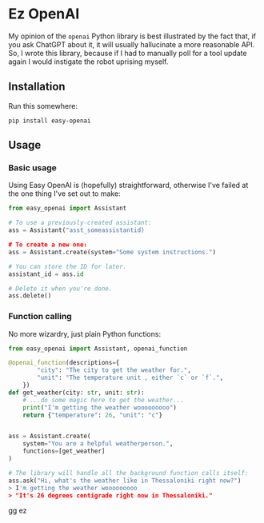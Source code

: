 # Ez OpenAI

My opinion of the `openai` Python library is best illustrated by the fact that, if you
ask ChatGPT about it, it will usually hallucinate a more reasonable API. So, I wrote
this library, because if I had to manually poll for a tool update again I would
instigate the robot uprising myself.

## Installation

Run this somewhere:

```
pip install easy-openai
```


## Usage

### Basic usage

Using Easy OpenAI is (hopefully) straightforward, otherwise I've failed at the one thing
I've set out to make:

```python
from easy_openai import Assistant

# To use a previously-created assistant:
ass = Assistant("asst_someassistantid)

# To create a new one:
ass = Assistant.create(system="Some system instructions.")

# You can store the ID for later.
assistant_id = ass.id

# Delete it when you're done.
ass.delete()
```

### Function calling

No more wizardry, just plain Python functions:

```python
from easy_openai import Assistant, openai_function

@openai_function(descriptions={
        "city": "The city to get the weather for.",
        "unit": "The temperature unit , either `c` or `f`.",
    })
def get_weather(city: str, unit: str):
    # ...do some magic here to get the weather...
    print("I'm getting the weather wooooooooo")
    return {"temperature": 26, "unit": "c"}


ass = Assistant.create(
    system="You are a helpful weatherperson.",
    functions=[get_weather]
)

# The library will handle all the background function calls itself:
ass.ask("Hi, what's the weather like in Thessaloniki right now?")
> I'm getting the weather wooooooooo
> "It's 26 degrees centigrade right now in Thessaloniki."
```

gg ez
